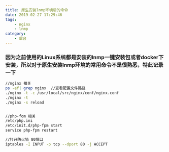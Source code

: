 ```yaml
---
title: 原生安装lnmp环境后的命令
date: 2019-02-27 17:29:46
tags:
    - nginx
    - lnmp
category:
    - 后台   
---
```

### 因为之前使用的Linux系统都是安装的lnmp一键安装包或者docker下安装，所以对于原生安装lnmp环境的常用命令不是很熟悉，特此记录一下


``` bash
//nginx 相关
ps -ef| grep nginx  //查看配置文件路径
./nginx -t -c /usr/local/src/nginx/conf/nginx.conf
./nginx -t
./nginx -s reload 


//php-fom 相关
/etc/php.ini
/etc/init.d/php-fpm start 
service php-fpm restart

//打开防火墙 80端口
iptables -I INPUT -p tcp --dport 80 -j ACCEPT


```